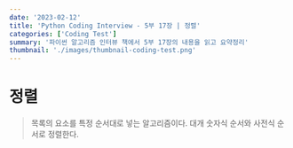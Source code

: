 ```yaml
---
date: '2023-02-12'
title: 'Python Coding Interview - 5부 17장 | 정렬'
categories: ['Coding Test']
summary: '파이썬 알고리즘 인터뷰 책에서 5부 17장의 내용을 읽고 요약정리'
thumbnail: './images/thumbnail-coding-test.png'
---
```

# 정렬
> 목록의 요소를 특정 순서대로 넣는 알고리즘이다. 대개 숫자식 순서와 사전식 순서로 정렬한다.
